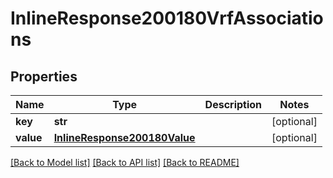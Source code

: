 # InlineResponse200180VrfAssociations

## Properties
Name | Type | Description | Notes
------------ | ------------- | ------------- | -------------
**key** | **str** |  | [optional] 
**value** | [**InlineResponse200180Value**](InlineResponse200180Value.md) |  | [optional] 

[[Back to Model list]](../README.md#documentation-for-models) [[Back to API list]](../README.md#documentation-for-api-endpoints) [[Back to README]](../README.md)

